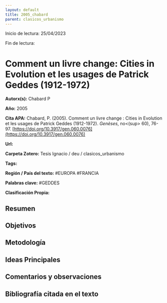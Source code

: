 ```yaml
---
layout: default
title: 2005_chabard
parent: clasicos_urbanismo
---
```


Inicio de lectura: 25/04/2023

Fin de lectura:

# Comment un livre change: Cities in Evolution et les usages de Patrick Geddes (1912-1972)

**Autorx(s):** Chabard P

**Año:** 2005

**Cita APA:** Chabard, P. (2005). Comment un livre change : Cities in Evolution et les usages de Patrick Geddes (1912-1972). _Genèses_, no<(sup> 60), 76-97. [https://doi.org/10.3917/gen.060.0076](https://doi.org/10.3917/gen.060.0076)

**Url:**

**Carpeta Zotero:** Tesis Ignacio / deu / clasicos_urbanismo

**Tags:** 

**Región / País del texto:** #EUROPA #FRANCIA 

**Palabras clave:** #GEDDES

**Clasificación Propia:**

## 

## Resumen 


## Objetivos



## Metodología



## Ideas Principales



## Comentarios y observaciones



## Bibliografía citada en el texto

